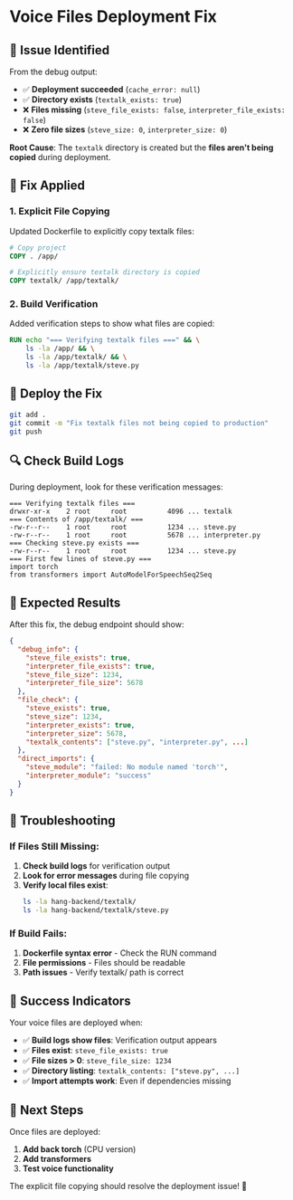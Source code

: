 # Voice Files Deployment Fix

## 🎯 **Issue Identified**

From the debug output:
- ✅ **Deployment succeeded** (`cache_error: null`)
- ✅ **Directory exists** (`textalk_exists: true`)
- ❌ **Files missing** (`steve_file_exists: false`, `interpreter_file_exists: false`)
- ❌ **Zero file sizes** (`steve_size: 0`, `interpreter_size: 0`)

**Root Cause**: The `textalk` directory is created but the **files aren't being copied** during deployment.

## 🔧 **Fix Applied**

### **1. Explicit File Copying**
Updated Dockerfile to explicitly copy textalk files:
```dockerfile
# Copy project
COPY . /app/

# Explicitly ensure textalk directory is copied
COPY textalk/ /app/textalk/
```

### **2. Build Verification**
Added verification steps to show what files are copied:
```dockerfile
RUN echo "=== Verifying textalk files ===" && \
    ls -la /app/ && \
    ls -la /app/textalk/ && \
    ls -la /app/textalk/steve.py
```

## 🚀 **Deploy the Fix**

```bash
git add .
git commit -m "Fix textalk files not being copied to production"
git push
```

## 🔍 **Check Build Logs**

During deployment, look for these verification messages:
```
=== Verifying textalk files ===
drwxr-xr-x    2 root     root          4096 ... textalk
=== Contents of /app/textalk/ ===
-rw-r--r--    1 root     root          1234 ... steve.py
-rw-r--r--    1 root     root          5678 ... interpreter.py
=== Checking steve.py exists ===
-rw-r--r--    1 root     root          1234 ... steve.py
=== First few lines of steve.py ===
import torch
from transformers import AutoModelForSpeechSeq2Seq
```

## 🎯 **Expected Results**

After this fix, the debug endpoint should show:
```json
{
  "debug_info": {
    "steve_file_exists": true,
    "interpreter_file_exists": true,
    "steve_file_size": 1234,
    "interpreter_file_size": 5678
  },
  "file_check": {
    "steve_exists": true,
    "steve_size": 1234,
    "interpreter_exists": true,
    "interpreter_size": 5678,
    "textalk_contents": ["steve.py", "interpreter.py", ...]
  },
  "direct_imports": {
    "steve_module": "failed: No module named 'torch'",
    "interpreter_module": "success"
  }
}
```

## 🚨 **Troubleshooting**

### **If Files Still Missing:**

1. **Check build logs** for verification output
2. **Look for error messages** during file copying
3. **Verify local files exist**:
   ```bash
   ls -la hang-backend/textalk/
   ls -la hang-backend/textalk/steve.py
   ```

### **If Build Fails:**

1. **Dockerfile syntax error** - Check the RUN command
2. **File permissions** - Files should be readable
3. **Path issues** - Verify textalk/ path is correct

## 🎊 **Success Indicators**

Your voice files are deployed when:
- ✅ **Build logs show files**: Verification output appears
- ✅ **Files exist**: `steve_file_exists: true`
- ✅ **File sizes > 0**: `steve_file_size: 1234`
- ✅ **Directory listing**: `textalk_contents: ["steve.py", ...]`
- ✅ **Import attempts work**: Even if dependencies missing

## 🚀 **Next Steps**

Once files are deployed:
1. **Add back torch** (CPU version)
2. **Add transformers**
3. **Test voice functionality**

The explicit file copying should resolve the deployment issue! 🎯
